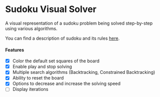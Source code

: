 # Sudoku Visual Solver

A visual representation of a sudoku problem being solved step-by-step using various algorithms.

You can find a description of sudoku and its rules [here](https://en.wikipedia.org/wiki/Sudoku).

#### Features

- [x] Color the default set squares of the board
- [x] Enable play and stop solving
- [x] Multiple search algorithms (Backtracking, Constrained Backtracking)
- [x] Ability to reset the board
- [x] Options to decrease and increase the solving speed
- [ ] Display iterations
